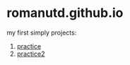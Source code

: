 # romanutd.github.io
my first simply projects:
1. [practice](https://romanutd.github.io/practice/ "Тренировка по адаптивности элементов при масштабировании")
2. [practice2](https://romanutd.github.io/practice2/ "Тренировка с Jquery, bootstrap")
